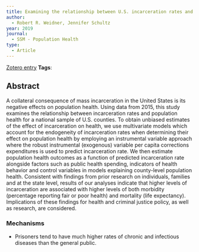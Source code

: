 ```yaml
---
title: Examining the relationship between U.S. incarceration rates and population health at the county level
author:
  - Robert R. Weidner, Jennifer Schultz
year: 2019
journal:
  - SSM - Population Health
type:
  - Article
---
```

[Zotero entry](zotero://select/items/@weidnerExaminingRelationshipUS2019)
**Tags**:
## Abstract

A collateral consequence of mass incarceration in the United States is its negative effects on population health. Using data from 2015, this study examines the relationship between incarceration rates and population health for a national sample of U.S. counties. To obtain unbiased estimates of the effect of incarceration on health, we use multivariate models which account for the endogeneity of incarceration rates when determining their effect on population health by employing an instrumental variable approach where the robust instrumental (exogenous) variable per capita corrections expenditures is used to predict incarceration rate. We then estimate population health outcomes as a function of predicted incarceration rate alongside factors such as public health spending, indicators of health behavior and control variables in models explaining county-level population health. Consistent with findings from prior research on individuals, families and at the state level, results of our analyses indicate that higher levels of incarceration are associated with higher levels of both morbidity (percentage reporting fair or poor health) and mortality (life expectancy). Implications of these findings for health and criminal justice policy, as well as research, are considered.

### Mechanisms

* Prisoners tend to have much higher rates of chronic and infectious diseases than the general public.